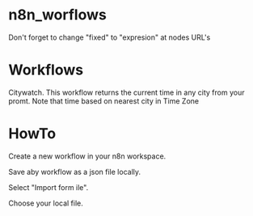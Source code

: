 # n8n_worflows
Don't forget to change "fixed" to "expresion" at nodes URL's

# Workflows
Citywatch. This workflow returns the current time in any city from your promt. Note that time based on nearest city in Time Zone

# HowTo
Create a new workflow in your n8n workspace.

Save aby workflow as a json file locally.

Select "Import form ile".

Choose your local file.
